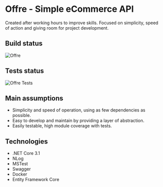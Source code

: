 # Offre - Simple eCommerce API

Created after working hours to improve skills. Focused on simplicity, speed of action and giving room for project development.

## Build status

![Offre](https://github.com/arkes987/Offre/workflows/Offre/badge.svg?branch=master)

## Tests status

![Offre Tests](https://github.com/arkes987/Offre/workflows/Offre%20Tests/badge.svg)

## Main assumptions

* Simplicity and speed of operation, using as few dependencies as possible.
* Easy to develop and maintain by providing a layer of abstraction.
* Easily testable, high module coverage with tests.

## Technologies

* .NET Core 3.1
* NLog
* MSTest
* Swagger
* Docker
* Entity Framework Core
